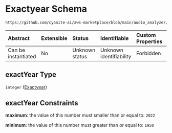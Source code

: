# Exactyear Schema

```txt
https://github.com/cyanite-ai/aws-marketplace/blob/main/audio_analyzer/schemes/marketplace_v1/schema/TaggingV8.schema.json#/$defs/MusicalEraV1/properties/exactYear
```



| Abstract            | Extensible | Status         | Identifiable            | Custom Properties | Additional Properties | Access Restrictions | Defined In                                                                     |
| :------------------ | :--------- | :------------- | :---------------------- | :---------------- | :-------------------- | :------------------ | :----------------------------------------------------------------------------- |
| Can be instantiated | No         | Unknown status | Unknown identifiability | Forbidden         | Allowed               | none                | [TaggingV8.schema.json\*](../out/TaggingV8.schema.json "open original schema") |

## exactYear Type

`integer` ([Exactyear](taggingv8-defs-musicalerav1-properties-exactyear.md))

## exactYear Constraints

**maximum**: the value of this number must smaller than or equal to: `2022`

**minimum**: the value of this number must greater than or equal to: `1950`

